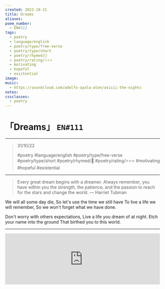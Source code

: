 ```yaml
---
created: 2022-10-31
title: Dreams
aliases:
poem_number:
  - EN#111
tags:
  - poetry
  - language/english
  - poetry/type/free-verse
  - poetry/type/short
  - poetry/rhymed/🔴
  - poetry/rating/⭐⭐⭐
  - motivating
  - hopeful
  - existential
image:
music:
  - https://soundcloud.com/adolfo-ayala-alen/avicii-the-nights
notes:
cssclasses:
  - poetry
---
```

# 「Dreams」 `EN#111`

---

> 31/10/22
> 
> #poetry 
> #language/english 
> #poetry/type/free-verse #poetry/type/short 
> #poetry/rhymed/🔴 
> #poetry/rating/⭐⭐⭐ 
> #motivating #hopeful #existential 

---

> Every great dream begins with a dreamer. Always remember, you have within you the strength, the patience, and the passion to reach for the stars and change the world.
> — Harriet Tubman

We will all some day die,
So let's use the time we still have
To live a life we will remember,
So we won't forget what we have done.

Don't worry with others expectations,
Live a life you dream of at night.
Etch your name into the ground
That birthed you to this world.

---

<iframe width="100%" height="166" scrolling="no" frameborder="no" allow="autoplay" src="https://w.soundcloud.com/player/?url=https%3A//api.soundcloud.com/tracks/171424114&color=%23ff5500&auto_play=false&hide_related=false&show_comments=true&show_user=true&show_reposts=false&show_teaser=true&visual=true"></iframe>
